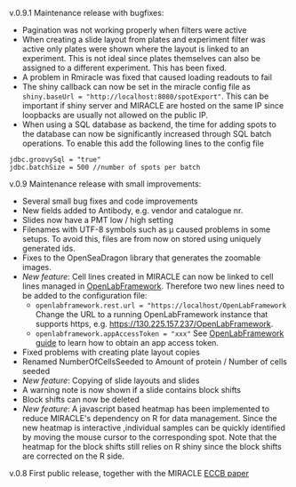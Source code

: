 v.0.9.1 Maintenance release with bugfixes:

- Pagination was not working properly when filters were active
- When creating a slide layout from plates and experiment filter was active only plates were shown where the layout is linked to an experiment. This is not ideal since plates themselves can also be assigned to a different experiment. This has been fixed. 
- A problem in Rmiracle was fixed that caused loading readouts to fail
- The shiny callback can now be set in the miracle config file as ```shiny.baseUrl = "http://localhost:8080/spotExport"```. This can be important if shiny server and MIRACLE are hosted on the same IP since loopbacks are usually not allowed on the public IP. 
- When using a SQL database as backend, the time for adding spots to the database can now be significantly increased through SQL batch operations. To enable this add the following lines to the config file
```
jdbc.groovySql = "true"
jdbc.batchSize = 500 //number of spots per batch
```

v.0.9 Maintenance release with small improvements:

- Several small bug fixes and code improvements
- New fields added to Antibody, e.g. vendor and catalogue nr.
- Slides now have a PMT low / high setting
- Filenames with UTF-8 symbols such as µ caused problems in some setups. To avoid this, files are from now on stored using uniquely generated ids. 
- Fixes to the OpenSeaDragon library that generates the zoomable images. 
- *New feature*: Cell lines created in MIRACLE can now be linked to cell lines managed in [OpenLabFramework](https://github.com/NanoCAN/OpenLabFramework). Therefore two new lines need to be added to the configuration file:
  - ```openlabframework.rest.url = "https://localhost/OpenLabFramework```
  Change the URL to a running OpenLabFramework instance that supports https, e.g. https://130.225.157.237/OpenLabFramework.
  - ```openlabframework.appAccessToken = "xxx"```
  See [OpenLabFramework guide](https://github.com/NanoCAN/OpenLabFramework/wiki/AppAccessTokens) to learn how to obtain an app access token.
- Fixed problems with creating plate layout copies
- Renamed NumberOfCellsSeeded to Amount of protein / Number of cells seeded
- *New feature*: Copying of slide layouts and slides
- A warning note is now shown if a slide contains block shifts
- Block shifts can now be deleted
- *New feature*: A javascript based heatmap has been implemented to reduce MIRACLE's dependency on R for data management. Since the new heatmap is interactive ,individual samples can be quickly identified by moving the mouse cursor to the corresponding spot. Note that the heatmap for the block shifts still relies on R shiny since the block shifts are corrected on the R side.

v.0.8 First public release, together with the MIRACLE [ECCB paper](http://www.ncbi.nlm.nih.gov/pubmed/25161257)
